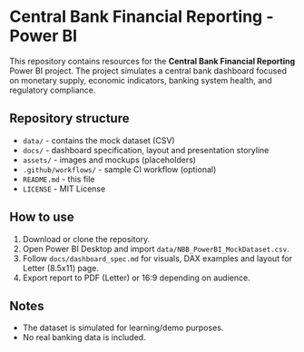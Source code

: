 
# Central Bank Financial Reporting - Power BI

This repository contains resources for the **Central Bank Financial Reporting** Power BI project.
The project simulates a central bank dashboard focused on monetary supply, economic indicators, banking system health, and regulatory compliance.

## Repository structure
- `data/` - contains the mock dataset (CSV)
- `docs/` - dashboard specification, layout and presentation storyline
- `assets/` - images and mockups (placeholders)
- `.github/workflows/` - sample CI workflow (optional)
- `README.md` - this file
- `LICENSE` - MIT License

## How to use
1. Download or clone the repository.
2. Open Power BI Desktop and import `data/NBB_PowerBI_MockDataset.csv`.
3. Follow `docs/dashboard_spec.md` for visuals, DAX examples and layout for Letter (8.5x11) page.
4. Export report to PDF (Letter) or 16:9 depending on audience.

## Notes
- The dataset is simulated for learning/demo purposes.
- No real banking data is included.
